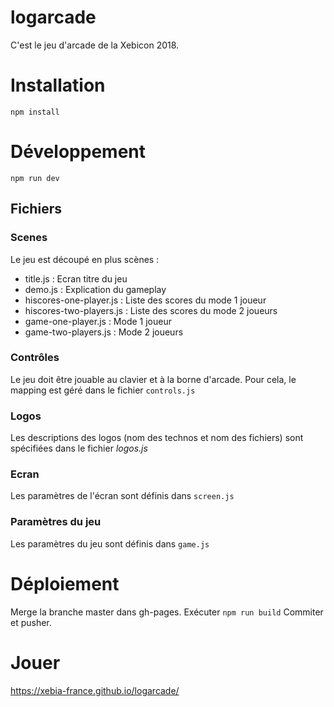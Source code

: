 # logarcade

C'est le jeu d'arcade de la Xebicon 2018.

# Installation

```
npm install
```

# Développement

```
npm run dev
```

## Fichiers

### Scenes
Le jeu est découpé en plus scènes :

* title.js : Ecran titre du jeu
* demo.js : Explication du gameplay
* hiscores-one-player.js : Liste des scores du mode 1 joueur
* hiscores-two-players.js : Liste des scores du mode 2 joueurs
* game-one-player.js : Mode 1 joueur
* game-two-players.js : Mode 2 joueurs

### Contrôles
Le jeu doit être jouable au clavier et à la borne d'arcade.
Pour cela, le mapping est géré dans le fichier ```controls.js```

### Logos

Les descriptions des logos (nom des technos et nom des fichiers) sont spécifiées dans le fichier *logos.js* 

### Ecran

Les paramètres de l'écran sont définis dans ```screen.js```

### Paramètres du jeu

Les paramètres du jeu sont définis dans ```game.js```

# Déploiement

Merge la branche master dans gh-pages.
Exécuter ```npm run build```
Commiter et pusher.

# Jouer 

https://xebia-france.github.io/logarcade/

